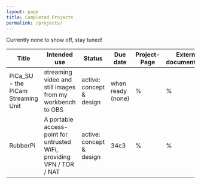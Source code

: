 ```yaml
---
layout: page
title: Completed Projects
permalink: /projects/
---
```


Currently none to show off, stay tuned!

| Title	        | Intended use  | Status        | Due date        | Project-Page        | External documentation |
| ------------- | ------------- | ------------- | --------------- | ------------------- | ---------------------- |
| PiCa_SU - the PiCam Streaming Unit  | streaming video and still images from my workbench to OBS | active: concept & design | when ready (none) | % | % |
| RubberPi  | A portable access-point for untrusted WiFi, providing VPN / TOR / NAT | active: concept & design | 34c3 | % | % |